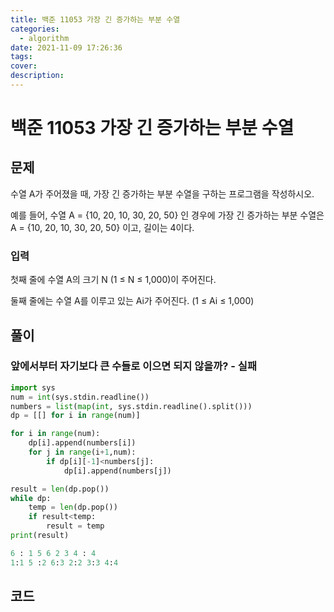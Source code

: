 ```yaml
---
title: 백준 11053 가장 긴 증가하는 부분 수열
categories:
  - algorithm
date: 2021-11-09 17:26:36
tags:
cover:
description:
---
```

<!-- 
튜토리얼, 하우 투 가이드, 설명 ,레퍼런스 
https://documentation.divio.com/tutorials/
-->
# 백준 11053 가장 긴 증가하는 부분 수열
## 문제
수열 A가 주어졌을 때, 가장 긴 증가하는 부분 수열을 구하는 프로그램을 작성하시오.

예를 들어, 수열 A = {10, 20, 10, 30, 20, 50} 인 경우에 가장 긴 증가하는 부분 수열은 A = {10, 20, 10, 30, 20, 50} 이고, 길이는 4이다.
### 입력
첫째 줄에 수열 A의 크기 N (1 ≤ N ≤ 1,000)이 주어진다.

둘째 줄에는 수열 A를 이루고 있는 Ai가 주어진다. (1 ≤ Ai ≤ 1,000)

## 풀이
### 앞에서부터 자기보다 큰 수들로 이으면 되지 않을까? - 실패
```python
import sys
num = int(sys.stdin.readline())
numbers = list(map(int, sys.stdin.readline().split()))
dp = [[] for i in range(num)]

for i in range(num):
    dp[i].append(numbers[i])
    for j in range(i+1,num):
        if dp[i][-1]<numbers[j]:
            dp[i].append(numbers[j])

result = len(dp.pop())
while dp:
    temp = len(dp.pop())
    if result<temp:
        result = temp
print(result)

6 : 1 5 6 2 3 4 : 4
1:1 5 :2 6:3 2:2 3:3 4:4

```


## 코드
